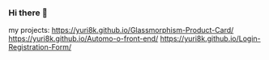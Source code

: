 ### Hi there 👋
my projects:
https://yuri8k.github.io/Glassmorphism-Product-Card/
https://yuri8k.github.io/Automo-o-front-end/
https://yuri8k.github.io/Login-Registration-Form/
<!--
**Yuri8k/Yuri8k** is a ✨ _special_ ✨ repository because its `README.md` (this file) appears on your GitHub profile.

Here are some ideas to get you started:

- 🔭 I’m currently working on ...
- 🌱 I’m currently learning ...
- 👯 I’m looking to collaborate on ...
- 🤔 I’m looking for help with ...
- 💬 Ask me about ...
- 📫 How to reach me: ...
- 😄 Pronouns: ...
- ⚡ Fun fact: ...
-->
